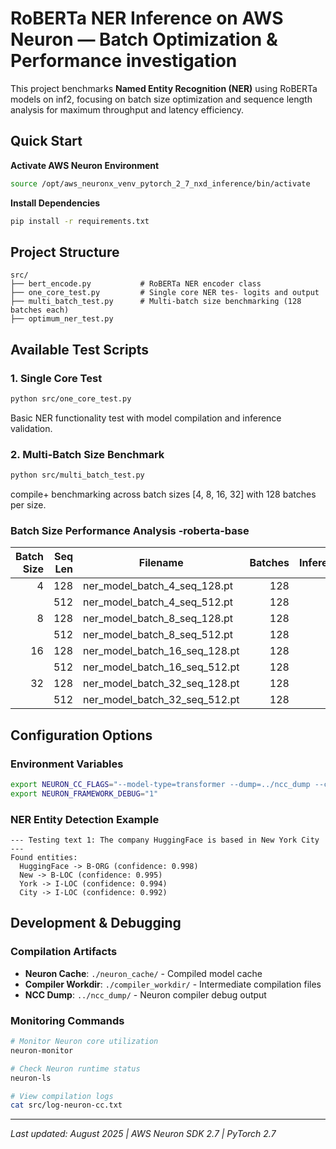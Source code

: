 # RoBERTa NER Inference on AWS Neuron — Batch Optimization & Performance investigation

This project benchmarks **Named Entity Recognition (NER)** using RoBERTa models on inf2, focusing on batch size optimization and sequence length analysis for maximum throughput and latency efficiency.

## Quick Start

**Activate AWS Neuron Environment**
```bash
source /opt/aws_neuronx_venv_pytorch_2_7_nxd_inference/bin/activate
```

**Install Dependencies**
```bash
pip install -r requirements.txt
```

## Project Structure

```
src/
├── bert_encode.py           # RoBERTa NER encoder class
├── one_core_test.py         # Single core NER tes- logits and output
├── multi_batch_test.py      # Multi-batch size benchmarking (128 batches each)
├── optimum_ner_test.py              
```

## Available Test Scripts

### 1. Single Core Test
```bash
python src/one_core_test.py
```
Basic NER functionality test with model compilation and inference validation.

### 2. Multi-Batch Size Benchmark
```bash
python src/multi_batch_test.py
```
compile+  benchmarking across batch sizes [4, 8, 16, 32] with 128 batches per size.


### Batch Size Performance Analysis -roberta-base
| Batch Size | Seq Len | Filename                           | Batches | Inferences | Threads | Models | Duration (s) | Throughput (inf/s) | P50 (ms) | P95 (ms) | P99 (ms) |
| ---------: | ------: | ---------------------------------- | ------: | ---------: | ------: | -----: | -----------: | -----------------: | -------: | -------: | -------: |
|          4 |     128 | ner\_model\_batch\_4\_seq\_128.pt  |     128 |        512 |       1 |      1 |        0.352 |            1453.65 |    2.753 |    2.763 |    2.783 |
|            |     512 | ner\_model\_batch\_4\_seq\_512.pt  |     128 |        512 |       1 |      1 |        1.889 |             271.04 |   14.755 |   14.796 |   14.808 |
|          8 |     128 | ner\_model\_batch\_8\_seq\_128.pt  |     128 |       1024 |       1 |      1 |        0.687 |            1490.18 |    5.365 |    5.394 |    5.405 |
|            |     512 | ner\_model\_batch\_8\_seq\_512.pt  |     128 |       1024 |       1 |      1 |        3.464 |             295.63 |   27.060 |   27.073 |   27.077 |
|         16 |     128 | ner\_model\_batch\_16\_seq\_128.pt |     128 |       2048 |       1 |      1 |        1.384 |            1479.79 |   10.814 |   10.821 |   10.836 |
|            |     512 | ner\_model\_batch\_16\_seq\_512.pt |     128 |       2048 |       1 |      1 |        6.932 |             295.42 |   54.131 |   54.194 |   54.303 |
|         32 |     128 | ner\_model\_batch\_32\_seq\_128.pt |     128 |       4096 |       1 |      1 |        2.777 |            1474.86 |   21.690 |   21.749 |   21.809 |
|            |     512 | ner\_model\_batch\_32\_seq\_512.pt |     128 |       4096 |       1 |      1 |       13.817 |             296.44 |  107.938 |  107.999 |  108.041 |


##  Configuration Options

### Environment Variables
```bash
export NEURON_CC_FLAGS="--model-type=transformer --dump=../ncc_dump --cache_dir=./neuron_cache"
export NEURON_FRAMEWORK_DEBUG="1"
```

### NER Entity Detection Example
```
--- Testing text 1: The company HuggingFace is based in New York City ---
Found entities:
  HuggingFace -> B-ORG (confidence: 0.998)
  New -> B-LOC (confidence: 0.995)
  York -> I-LOC (confidence: 0.994)
  City -> I-LOC (confidence: 0.992)
```

## Development & Debugging

### Compilation Artifacts
- **Neuron Cache**: `./neuron_cache/` - Compiled model cache
- **Compiler Workdir**: `./compiler_workdir/` - Intermediate compilation files
- **NCC Dump**: `../ncc_dump/` - Neuron compiler debug output

### Monitoring Commands
```bash
# Monitor Neuron core utilization
neuron-monitor

# Check Neuron runtime status  
neuron-ls

# View compilation logs
cat src/log-neuron-cc.txt
```

---

*Last updated: August 2025 | AWS Neuron SDK 2.7 | PyTorch 2.7*
